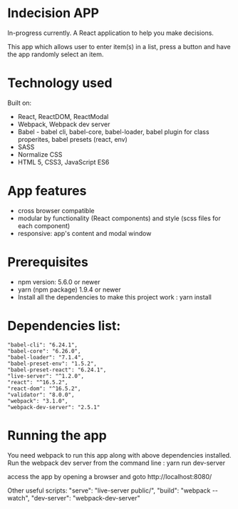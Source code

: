 # Indecision APP
In-progress currently.
A React application to help you make decisions.

This app which allows user to enter item(s) in a list, press a button and have the app randomly select an item.

# Technology used
Built on:

- React, ReactDOM, ReactModal
- Webpack, Webpack dev server
- Babel - babel cli, babel-core, babel-loader, babel plugin for class properites, babel presets (react, env)
- SASS
- Normalize CSS
- HTML 5, CSS3, JavaScript ES6

# App features
- cross browser compatible
- modular by functionality (React components) and style (scss files for each component)
- responsive: app's content and modal window

# Prerequisites
- npm version: 5.6.0 or newer
- yarn (npm package) 1.9.4 or newer
- Install all the dependencies to make this project work : yarn install
# Dependencies list: 
    "babel-cli": "6.24.1",
    "babel-core": "6.26.0",
    "babel-loader": "7.1.4",
    "babel-preset-env": "1.5.2",
    "babel-preset-react": "6.24.1",
    "live-server": "^1.2.0",
    "react": "^16.5.2",
    "react-dom": "^16.5.2",
    "validator": "8.0.0",
    "webpack": "3.1.0",
    "webpack-dev-server": "2.5.1"

# Running the app
You need webpack to run this app along with above dependencies installed.
Run the webpack dev server from the command line : yarn run dev-server

access the app by opening a browser and goto http://localhost:8080/

Other useful scripts:
    "serve": "live-server public/",
    "build": "webpack --watch",
    "dev-server": "webpack-dev-server"

 
